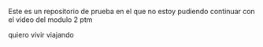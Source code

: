 Este es un repositorio de prueba en el que no estoy pudiendo continuar con el video del modulo 2 ptm

quiero vivir viajando
